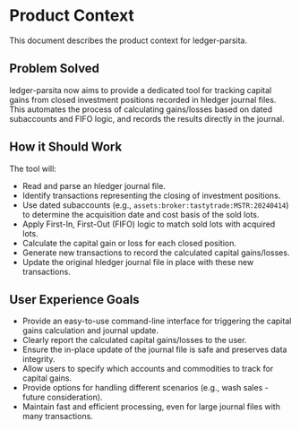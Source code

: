 # Product Context

This document describes the product context for ledger-parsita.

## Problem Solved

ledger-parsita now aims to provide a dedicated tool for tracking capital gains from closed investment positions recorded in hledger journal files. This automates the process of calculating gains/losses based on dated subaccounts and FIFO logic, and records the results directly in the journal.

## How it Should Work

The tool will:
- Read and parse an hledger journal file.
- Identify transactions representing the closing of investment positions.
- Use dated subaccounts (e.g., `assets:broker:tastytrade:MSTR:20240414`) to determine the acquisition date and cost basis of the sold lots.
- Apply First-In, First-Out (FIFO) logic to match sold lots with acquired lots.
- Calculate the capital gain or loss for each closed position.
- Generate new transactions to record the calculated capital gains/losses.
- Update the original hledger journal file in place with these new transactions.

## User Experience Goals

- Provide an easy-to-use command-line interface for triggering the capital gains calculation and journal update.
- Clearly report the calculated capital gains/losses to the user.
- Ensure the in-place update of the journal file is safe and preserves data integrity.
- Allow users to specify which accounts and commodities to track for capital gains.
- Provide options for handling different scenarios (e.g., wash sales - future consideration).
- Maintain fast and efficient processing, even for large journal files with many transactions.
